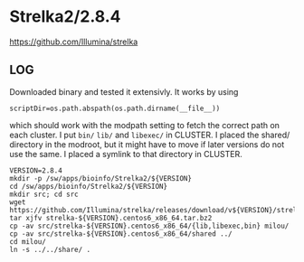 Strelka2/2.8.4
===============

<https://github.com/Illumina/strelka>

LOG
---

Downloaded binary and tested it extensivly. It works by using 

    scriptDir=os.path.abspath(os.path.dirname(__file__)) 

which should work with the modpath setting to fetch the correct path on each cluster. I put `bin/` `lib/` and `libexec/` in CLUSTER. I placed the shared/ directory in the modroot, but it might have to move if later versions do not use the same. I placed a symlink to that directory in CLUSTER.

    VERSION=2.8.4
    mkdir -p /sw/apps/bioinfo/Strelka2/${VERSION}
    cd /sw/apps/bioinfo/Strelka2/${VERSION}
    mkdir src; cd src
    wget https://github.com/Illumina/strelka/releases/download/v${VERSION}/strelka-${VERSION}.centos6_x86_64.tar.bz2
    tar xjfv strelka-${VERSION}.centos6_x86_64.tar.bz2
    cp -av src/strelka-${VERSION}.centos6_x86_64/{lib,libexec,bin} milou/
    cp -av src/strelka-${VERSION}.centos6_x86_64/shared ../
    cd milou/
    ln -s ../../share/ .
